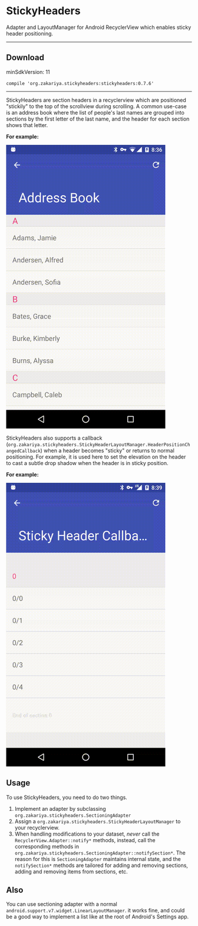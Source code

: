 # StickyHeaders
Adapter and LayoutManager for Android RecyclerView which enables sticky header positioning.

---

## Download
minSdkVersion: 11
```
compile 'org.zakariya.stickyheaders:stickyheaders:0.7.6'
```

---

StickyHeaders are section headers in a recyclerview which are positioned "stickily" to the top of the scrollview during scrolling. A common use-case is an address book where the list of people's last names are grouped into sections by the first letter of the last name, and the header for each section shows that letter.

**For example:**

![AddressBookSample](readme-assets/video-addressbook.gif)

StickyHeaders also supports a callback (`org.zakariya.stickyheaders.StickyHeaderLayoutManager.HeaderPositionChangedCallback`) when a header becomes "sticky" or returns to normal positioning. For example, it is used here to set the elevation on the header to cast a subtle drop shadow when the header is in sticky position.

**For example:**

![CallbacksSample](readme-assets/video-callbacks.gif)

## Usage

To use StickyHeaders, you need to do two things.

1. Implement an adapter by subclassing `org.zakariya.stickyheaders.SectioningAdapter`
2. Assign a `org.zakariya.stickyheaders.StickyHeaderLayoutManager` to your recyclerview.
3. When handling modifications to your dataset, *never* call the `RecyclerView.Adapter::notify*` methods, instead, call the corresponding methods in `org.zakariya.stickyheaders.SectioningAdapter::notifySection*`. The reason for this is `SectioningAdapter` maintains internal state, and the `notifySection*` methods are tailored for adding and removing sections, adding and removing items from sections, etc.

## Also

You can use sectioning adapter with a normal `android.support.v7.widget.LinearLayoutManager`. it works fine, and could be a good way to implement a list like at the root of Android's Settings app.
